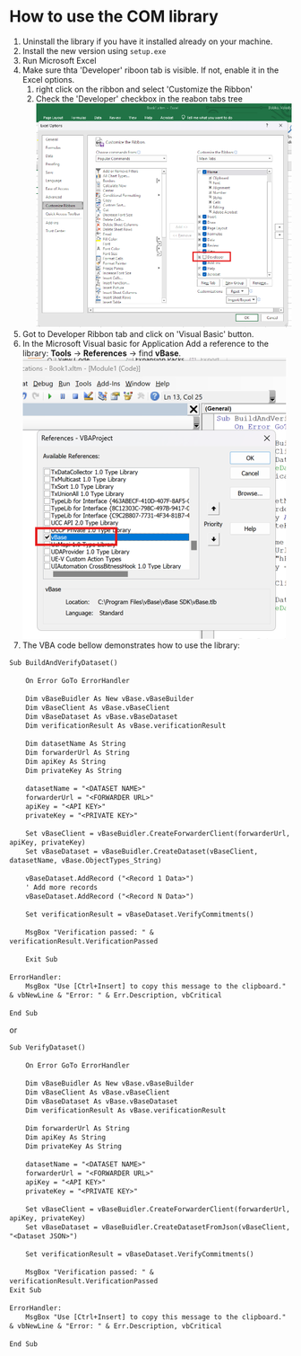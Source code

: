 # How to use the COM library

1. Uninstall the library if you have it installed already on your machine.
1. Install the new version using `setup.exe`
1. Run Microsoft Excel
1. Make sure thta 'Developer' riboon tab is visible. If not, enable it in the Excel options.
    1. right click on the ribbon and select 'Customize the Ribbon'
    1. Check the 'Developer' checkbox in the reabon tabs tree
       ![Customize the Ribbon](images/customize-the-ribbon.png)
1. Got to Developer Ribbon tab and click on 'Visual Basic' button.
1. In the Microsoft Visual basic for Application Add a reference to the library: **Tools** -> **References** -> find **vBase**.
   ![Add Reference](images/add-reference.png)
1. The VBA code bellow demonstrates how to use the library:

```vbnet
Sub BuildAndVerifyDataset()

    On Error GoTo ErrorHandler

    Dim vBaseBuidler As New vBase.vBaseBuilder
    Dim vBaseClient As vBase.vBaseClient
    Dim vBaseDataset As vBase.vBaseDataset
    Dim verificationResult As vBase.verificationResult

    Dim datasetName As String
    Dim forwarderUrl As String
    Dim apiKey As String
    Dim privateKey As String

    datasetName = "<DATASET NAME>"
    forwarderUrl = "<FORWARDER URL>"
    apiKey = "<API KEY>"
    privateKey = "<PRIVATE KEY>"

    Set vBaseClient = vBaseBuidler.CreateForwarderClient(forwarderUrl, apiKey, privateKey)
    Set vBaseDataset = vBaseBuidler.CreateDataset(vBaseClient, datasetName, vBase.ObjectTypes_String)

    vBaseDataset.AddRecord ("<Record 1 Data>")
    ' Add more records
    vBaseDataset.AddRecord ("<Record N Data>")

    Set verificationResult = vBaseDataset.VerifyCommitments()

    MsgBox "Verification passed: " & verificationResult.VerificationPassed

    Exit Sub

ErrorHandler:
    MsgBox "Use [Ctrl+Insert] to copy this message to the clipboard." & vbNewLine & "Error: " & Err.Description, vbCritical

End Sub
```

or

```vbnet
Sub VerifyDataset()

    On Error GoTo ErrorHandler

    Dim vBaseBuidler As New vBase.vBaseBuilder
    Dim vBaseClient As vBase.vBaseClient
    Dim vBaseDataset As vBase.vBaseDataset
    Dim verificationResult As vBase.verificationResult

    Dim forwarderUrl As String
    Dim apiKey As String
    Dim privateKey As String

    datasetName = "<DATASET NAME>"
    forwarderUrl = "<FORWARDER URL>"
    apiKey = "<API KEY>"
    privateKey = "<PRIVATE KEY>"

    Set vBaseClient = vBaseBuidler.CreateForwarderClient(forwarderUrl, apiKey, privateKey)
    Set vBaseDataset = vBaseBuidler.CreateDatasetFromJson(vBaseClient, "<Dataset JSON>")

    Set verificationResult = vBaseDataset.VerifyCommitments()

    MsgBox "Verification passed: " & verificationResult.VerificationPassed
Exit Sub

ErrorHandler:
    MsgBox "Use [Ctrl+Insert] to copy this message to the clipboard." & vbNewLine & "Error: " & Err.Description, vbCritical

End Sub
```
